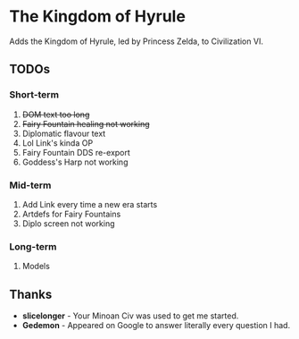 # The Kingdom of Hyrule

Adds the Kingdom of Hyrule, led by Princess Zelda, to Civilization VI.

## TODOs

### Short-term

1. ~~DOM text too long~~
2. ~~Fairy Fountain healing not working~~
3. Diplomatic flavour text
4. Lol Link's kinda OP
5. Fairy Fountain DDS re-export
6. Goddess's Harp not working

### Mid-term

1. Add Link every time a new era starts
2. Artdefs for Fairy Fountains
3. Diplo screen not working
 
### Long-term

1. Models

## Thanks

- **slicelonger** - Your Minoan Civ was used to get me started.
- **Gedemon** - Appeared on Google to answer literally every question I had.